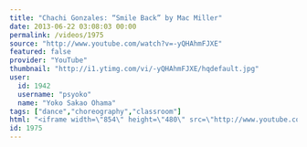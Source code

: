 ```yaml
---
title: "Chachi Gonzales: “Smile Back” by Mac Miller"
date: 2013-06-22 03:08:03 00:00
permalink: /videos/1975
source: "http://www.youtube.com/watch?v=-yQHAhmFJXE"
featured: false
provider: "YouTube"
thumbnail: "http://i1.ytimg.com/vi/-yQHAhmFJXE/hqdefault.jpg"
user:
  id: 1942
  username: "psyoko"
  name: "Yoko Sakao Ohama"
tags: ["dance","choreography","classroom"]
html: "<iframe width=\"854\" height=\"480\" src=\"http://www.youtube.com/embed/-yQHAhmFJXE?wmode=transparent&feature=oembed\" frameborder=\"0\" allowfullscreen></iframe>"
id: 1975
---
```


